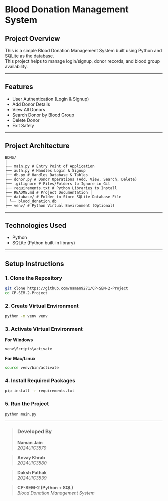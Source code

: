 # Blood Donation Management System

## Project Overview
This is a simple Blood Donation Management System built using Python and SQLite as the database.  
This project helps to manage login/signup, donor records, and blood group availability.

---

## Features

- User Authentication (Login & Signup)
- Add Donor Details
- View All Donors
- Search Donor by Blood Group
- Delete Donor
- Exit Safely

---

## Project Architecture
```
BDMS/ 
│ 
├── main.py # Entry Point of Application 
├── auth.py # Handles Login & Signup 
├── db.py # Handles Database & Tables 
├── donor.py # Donor Operations (Add, View, Search, Delete) 
├── .gitignore # Files/Folders to Ignore in Git 
├── requirements.txt # Python Libraries to Install 
├── README.md # Project Documentation │
├── database/ # Folder to Store SQLite Database File 
│ └── blood_donation.db 
├── venv/ # Python Virtual Environment (Optional)
```

---

## Technologies Used

- Python
- SQLite (Python built-in library)

---

## Setup Instructions

### 1. Clone the Repository

```bash
git clone https://github.com/naman9271/CP-SEM-2-Project
cd CP-SEM-2-Project
```

### 2. Create Virtual Environment

```bash
python -m venv venv
```

### 3. Activate Virtual Environment

**For Windows**
```bash
venv\Scripts\activate
```
**For Mac/Linux**
```bash
source venv/bin/activate
```

### 4. Install Required Packages

```bash
pip install -r requirements.txt
```

### 5. Run the Project

```bash
python main.py
```

---

> ### Developed By  
> **Naman Jain**  
> *2024UIC3579* 

> **Anvay Khrab**  
> *2024UIC3580*

> **Daksh Pathak**  
> *2024UIC3539*

> **CP-SEM-2 (Python + SQL)**  
> *Blood Donation Management System*
